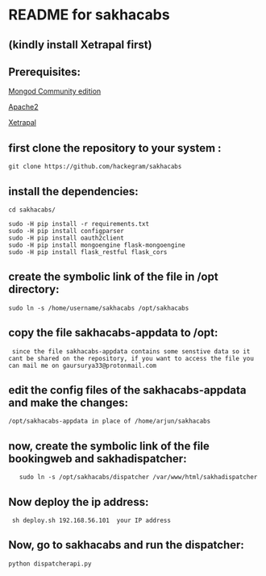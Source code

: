 # README for sakhacabs
(kindly install Xetrapal first)
---

## Prerequisites:

[Mongod Community edition](https://docs.mongodb.com/manual/tutorial/install-mongodb-on-ubuntu/)

[Apache2](https://linuxize.com/post/how-to-install-apache-on-ubuntu-18-04/)

[Xetrapal](https://github.com/suryaveer5320129/xetrapal)


## first clone the repository to your system :

```
git clone https://github.com/hackegram/sakhacabs

```

## install the dependencies:

```
cd sakhacabs/

sudo -H pip install -r requirements.txt
sudo -H pip install configparser
sudo -H pip install oauth2client
sudo -H pip install mongoengine flask-mongoengine
sudo -H pip install flask_restful flask_cors
```


## create the symbolic link of the file in /opt directory:


```sudo ln -s /home/username/sakhacabs /opt/sakhacabs```


## copy the file sakhacabs-appdata to /opt:

``` since the file sakhacabs-appdata contains some senstive data so it cant be shared on the repository, if you want to access the file you can mail me on gaursurya33@protonmail.com```


## edit the config files of the sakhacabs-appdata and make the changes:

```/opt/sakhacabs-appdata in place of /home/arjun/sakhacabs``` 


## now, create the symbolic link of the file bookingweb and sakhadispatcher:

```sudo ln -s /opt/sakhacabs/bookingweb /var/www/html/bookingweb
   sudo ln -s /opt/sakhacabs/dispatcher /var/www/html/sakhadispatcher 
   ```


 ## Now deploy the ip address:

```cd /home/username/sakhacabs
 sh deploy.sh 192.168.56.101  your IP address
 ``` 

## Now, go to sakhacabs and run the dispatcher:

```cd /home/username/location/sakhacabs
python dispatcherapi.py
```



